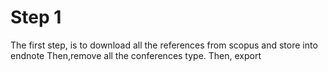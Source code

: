 # Step 1
The first step, is to download all the references from scopus and store into endnote
Then,remove all the conferences type.
Then, export